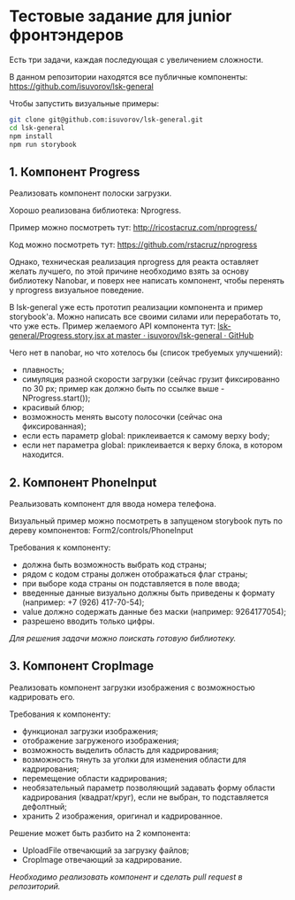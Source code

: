 # Тестовые задание для junior фронтэндеров

Есть три задачи, каждая последующая с увеличением сложности.

В данном репозитории находятся все публичные компоненты:
https://github.com/isuvorov/lsk-general

Чтобы запустить визуальные примеры:

```sh
git clone git@github.com:isuvorov/lsk-general.git
cd lsk-general
npm install
npm run storybook
```

## 1. Компонент Progress
Реализовать компонент полоски загрузки.

Хорошо реализована библиотека: Nprogress.

Пример можно посмотреть тут: http://ricostacruz.com/nprogress/

Код можно посмотреть тут: https://github.com/rstacruz/nprogress

Однако, техническая реализация nprogress для реакта оставляет желать лучшего, по этой причине необходимо взять за основу библиотеку Nanobar, и поверх нее написать компонент, чтобы перенять у nprogress визуальное поведение.

В lsk-general уже есть прототип реализации компонента и пример storybook'а. Можно написать все своими силами или переработать то, что уже есть. Пример желаемого API компонента тут: [lsk-general/Progress.story.jsx at master · isuvorov/lsk-general · GitHub](https://github.com/isuvorov/lsk-general/blob/master/src/Progress/Progress.story.jsx)

Чего нет в nanobar, но что хотелось бы (список требуемых улучшений):
- плавность;
- симуляция разной скорости загрузки (сейчас грузит фиксированно по 30 px; пример как должно быть по ссылке выше - NProgress.start());
- красивый блюр;
- возможность менять высоту полосочки (сейчас она фиксированная);
- если есть параметр global: приклеивается к самому верху body;
- если нет параметра global: приклеивается к верху блока, в котором находится.

## 2. Компонент PhoneInput
Реальизовать компонент для ввода номера телефона.

Визуальный пример можно посмотреть в запущеном storybook путь по дереву компонентов: Form2/controls/PhoneInput

Требования к компоненту:
- должна быть возможность выбрать код страны;
- рядом с кодом страны должен отображаться флаг страны;
- при выборе кода страны он подставляется в поле ввода;
- введенные данные визуально должны быть приведены к формату (например: +7 (926) 417-70-54);
- value должно содержать данные без маски (например: 9264177054);
- разрешено вводить только цифры.

*Для решения задачи можно поискать готовую библиотеку.*

## 3. Компонент CropImage 
Реализовать компонент загрузки изображения с возможностью кадрировать его.

Требования к компоненту: 
- функционал загрузки изображения;
- отображение загруженого изображения;
- возможность выделить область для кадрирования;
- возможность тянуть за уголки для изменения области для кадрирования;
- перемещение области кадрирования;
- необязательный параметр позволяющий задавать форму области кадрирования (квадрат/круг), если не выбран, то подставляется дефолтный;
- хранить 2 изображения, оригинал и кадрированное.

Решение может быть разбито на 2 компонента:
- UploadFile отвечающий за загрузку файлов;
- CropImage отвечающий за кадрирование.

*Необходимо реализовать компонент и сделать pull request в репозиторий.*
